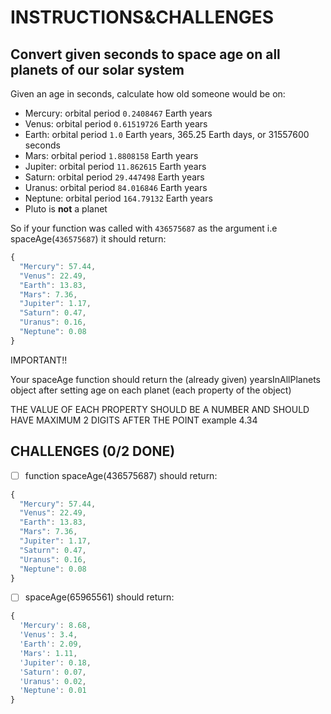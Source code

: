 # INSTRUCTIONS&CHALLENGES

## Convert given seconds to space age on all planets of our solar system

Given an age in seconds, calculate how old someone would be on:

- Mercury: orbital period `0.2408467` Earth years
- Venus: orbital period `0.61519726` Earth years
- Earth: orbital period `1.0` Earth years, 365.25 Earth days, or 31557600 seconds
- Mars: orbital period `1.8808158` Earth years
- Jupiter: orbital period `11.862615` Earth years
- Saturn: orbital period `29.447498` Earth years
- Uranus: orbital period `84.016846` Earth years
- Neptune: orbital period `164.79132` Earth years
- Pluto is **not** a planet

So if your function was called with `436575687` as the argument i.e spaceAge(`436575687`) it should return:

```js
{
  "Mercury": 57.44,
  "Venus": 22.49,
  "Earth": 13.83,
  "Mars": 7.36,
  "Jupiter": 1.17,
  "Saturn": 0.47,
  "Uranus": 0.16,
  "Neptune": 0.08
}
```

IMPORTANT!!

Your spaceAge function should return the (already given) yearsInAllPlanets object after setting age on each planet (each property of the object)

THE VALUE OF EACH PROPERTY SHOULD BE A NUMBER AND SHOULD HAVE MAXIMUM 2 DIGITS AFTER THE POINT example 4.34

## CHALLENGES (0/2 DONE)

- [ ] function spaceAge(436575687) should return:

```js
{
  "Mercury": 57.44,
  "Venus": 22.49,
  "Earth": 13.83,
  "Mars": 7.36,
  "Jupiter": 1.17,
  "Saturn": 0.47,
  "Uranus": 0.16,
  "Neptune": 0.08
}
```

- [ ] spaceAge(65965561) should return:

```js
{
  'Mercury': 8.68,
  'Venus': 3.4,
  'Earth': 2.09,
  'Mars': 1.11,
  'Jupiter': 0.18,
  'Saturn': 0.07,
  'Uranus': 0.02,
  'Neptune': 0.01
}
```
